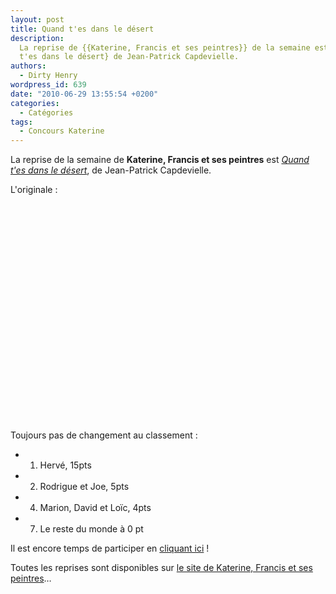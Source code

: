 ```yaml
---
layout: post
title: Quand t'es dans le désert
description:
  La reprise de {{Katerine, Francis et ses peintres}} de la semaine est {Quand
  t'es dans le désert} de Jean-Patrick Capdevielle.
authors:
  - Dirty Henry
wordpress_id: 639
date: "2010-06-29 13:55:54 +0200"
categories:
  - Catégories
tags:
  - Concours Katerine
---
```


La reprise de la semaine de **Katerine, Francis et ses peintres** est
[_Quand t'es dans le désert_](http://www.katerinefrancisetsespeintres.com/26.html),
de Jean-Patrick Capdevielle.

L'originale :

<object width="480" height="348"><param name="movie" value="http://www.dailymotion.com/swf/video/x32pfd"></param><param name="allowFullScreen" value="true"></param><param name="allowScriptAccess" value="always"></param><embed type="application/x-shockwave-flash" src="http://www.dailymotion.com/swf/video/x32pfd" width="480" height="348" allowfullscreen="true" allowscriptaccess="always"></embed></object>

Toujours pas de changement au classement :

- 1. Hervé, 15pts
- 2. Rodrigue et Joe, 5pts
- 4. Marion, David et Loïc, 4pts
- 7. Le reste du monde à 0 pt

Il est encore temps de participer en [cliquant ici](569) !

Toutes les reprises sont disponibles sur
[le site de Katerine, Francis et ses peintres](http://www.katerinefrancisetsespeintres.com/)…

